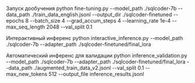 Запуск дообучения
python fine-tuning.py   --model_path ./sqlcoder-7b   --data_path ./train_data_english.jsonl   --output_dir ./sqlcoder-finetuned   --epochs 8   --batch_size 4   --grad_accum_steps 4   --learning_rate 1e-4   --max_seq_length 2048   --val_split 0.1


Интерактивный инференс
 python interactive_inference.py   --model_path ./sqlcoder-7b   --adapter_path ./sqlcoder-finetuned/final_lora


Автоматический инференс для валидации
python inference_validation.py   --model_path ./sqlcoder-7b   --adapter_path ./sqlcoder-finetuned/final_lora   --data_path ./augmented_train_data_v2.jsonl   --val_split 0.1   --max_new_tokens 512   --output_file inference_results.jsonl
